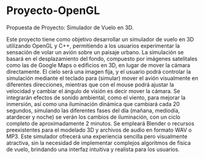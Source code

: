 # Proyecto-OpenGL

Propuesta de Proyecto: Simulador de Vuelo en 3D.

Este proyecto tiene como objetivo desarrollar un simulador de vuelo en 3D utilizando OpenGL y C++, permitiendo a los usuarios experimentar la sensación de volar un avión sobre un paisaje urbano. La simulación se basará en el desplazamiento del fondo, compuesto por imágenes satelitales como las de Google Maps o edificios en 3D, en lugar de mover la cámara directamente. El cielo será una imagen fija, y el usuario podrá controlar la simulación mediante el teclado para (simular) mover el avión visualmente en diferentes direcciones, mientras que con el mouse podrá ajustar la velocidad y cambiar el ángulo de visión es decir mover la cámara. Se integrarán efectos de sonido ambiental, como el viento, para mejorar la inmersión, así como una iluminación dinámica que cambiará cada 20 segundos, simulando las diferentes fases del día (mañana, mediodía, atardecer y noche) se verán los cambios de iluminación, con un ciclo completo de aproximadamente 2 minutos. Se empleará Blender o recursos preexistentes para el modelado 3D y archivos de audio en formato WAV o MP3. Este simulador ofrecerá una experiencia sencilla pero visualmente atractiva, sin la necesidad de implementar complejos algoritmos de física de vuelo, brindando una interfaz intuitiva y realista para los usuarios.
